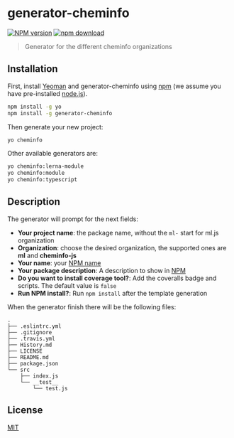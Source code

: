 # generator-cheminfo

[![NPM version][npm-image]][npm-url]
[![npm download][download-image]][download-url]

> Generator for the different cheminfo organizations

## Installation

First, install [Yeoman](http://yeoman.io) and generator-cheminfo using [npm](https://www.npmjs.com/) (we assume you have pre-installed [node.js](https://nodejs.org/)).

```bash
npm install -g yo
npm install -g generator-cheminfo
```

Then generate your new project:

```bash
yo cheminfo
```

Other available generators are:

```bash
yo cheminfo:lerna-module
yo cheminfo:module
yo cheminfo:typescript
```

## Description

The generator will prompt for the next fields:

- **Your project name**: the package name, without the `ml-` start for ml.js organization
- **Organization**: choose the desired organization, the supported ones are **ml** and **cheminfo-js**
- **Your name**: your [NPM name](https://docs.npmjs.com/files/package.json#people-fields-author-contributors)
- **Your package description**: A description to show in [NPM](https://docs.npmjs.com/files/package.json#description-1)
- **Do you want to install coverage tool?**: Add the coveralls badge and scripts. The default value is `false`
- **Run NPM install?**: Run `npm install` after the template generation

When the generator finish there will be the following files:

```
.
├── .eslintrc.yml
├── .gitignore
├── .travis.yml
├── History.md
├── LICENSE
├── README.md
├── package.json
└── src
    ├── index.js
    └── __test__
        └── test.js
```

## License

[MIT](./LICENSE)

[npm-image]: https://badge.fury.io/js/generator-cheminfo.svg
[npm-url]: https://npmjs.org/package/generator-cheminfo
[download-image]: https://img.shields.io/npm/dm/generator-cheminfo.svg?style=flat-square
[download-url]: https://npmjs.org/package/generator-cheminfo

